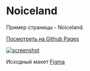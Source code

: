 # Noiceland

Пример страницы - Noiceland. 

[Посмотреть на Github Pages]()

[![screenshot]()]()

Исходный макет [Figma](https://www.figma.com/file/10NCr58WRzeNLOLwZ56uPY/Noiceland-%2B?node-id=0%3A1&t=sBE2VgJrmOEdNbVe-0)

